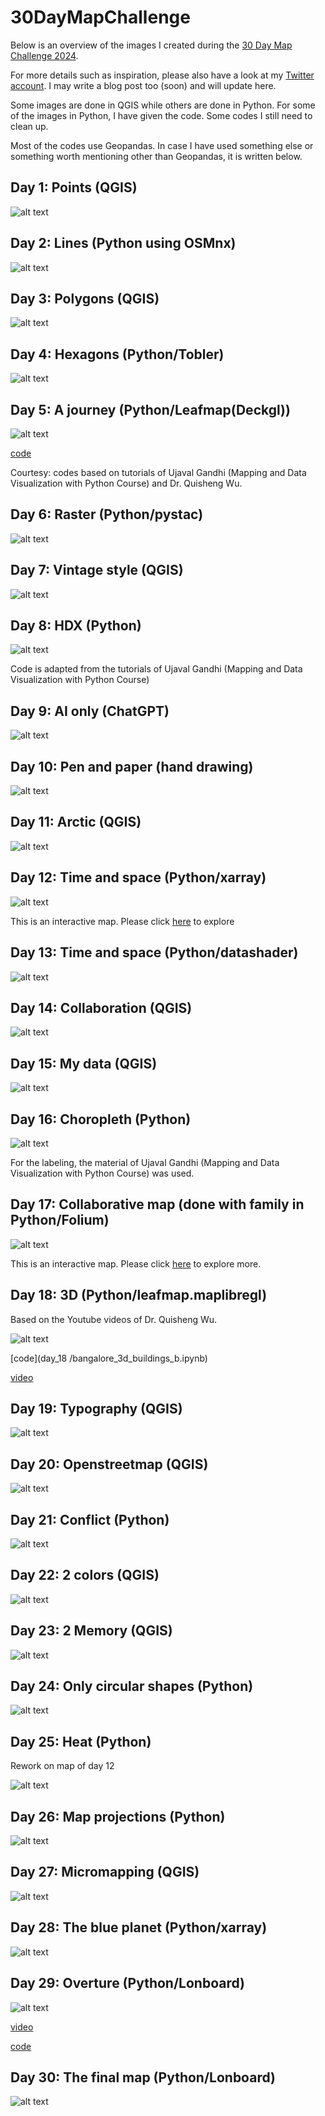 # 30DayMapChallenge

Below is an overview of the images I created during the [30 Day Map Challenge 2024](https://30daymapchallenge.com/). 

For more details such as inspiration, please also have a look at my [Twitter account](https://x.com/ellenarun). I may write a blog post too (soon) and will update here. 

Some images are done in QGIS while others are done in Python. For some of the images in Python, I have given the code. Some codes I still need to clean up. 

Most of the codes use Geopandas. In case I have used something else or something worth mentioning other than Geopandas, it is written below. 

## Day 1: Points (QGIS)

![alt text](images_all/day_1.PNG)

## Day 2: Lines (Python using OSMnx)

![alt text](images_all/day_2.PNG)

## Day 3: Polygons (QGIS)

![alt text](images_all/day_3.png)

## Day 4: Hexagons (Python/Tobler)

![alt text](images_all/day_4.PNG)

## Day 5: A journey (Python/Leafmap(Deckgl))

![alt text](images_all/day_5.PNG)

[code](repo\30DayMapChallenge/day_05)

Courtesy: codes based on tutorials of Ujaval Gandhi (Mapping and Data Visualization with Python Course) and Dr. Quisheng Wu.

## Day 6: Raster (Python/pystac)

![alt text](images_all/day_7.png)

## Day 7: Vintage style (QGIS)

![alt text](images_all/day_6.PNG)

## Day 8: HDX (Python)

![alt text](images_all/day_8.png)

Code is adapted from the tutorials of Ujaval Gandhi (Mapping and Data Visualization with Python Course)

## Day 9: AI only (ChatGPT)

![alt text](images_all/day_9.PNG)

## Day 10: Pen and paper (hand drawing)

![alt text](images_all/day_10.jpg)

## Day 11: Arctic (QGIS)

![alt text](images_all/day_11.png)

## Day 12: Time and space (Python/xarray)

![alt text](images_all/day_12.PNG)

This is an interactive map. Please click [here](https://ellenb.github.io/30DayMapChallenge/hotclimate.gif) to explore

## Day 13: Time and space (Python/datashader)

![alt text](images_all/day_13.PNG)

## Day 14: Collaboration (QGIS)

![alt text](images_all/day_14.png)

## Day 15: My data (QGIS)

![alt text](images_all/day_15.png)

## Day 16: Choropleth (Python)

![alt text](images_all/day_16.png)

For the labeling, the material of Ujaval Gandhi (Mapping and Data Visualization with Python Course) was used. 

## Day 17: Collaborative map (done with family in Python/Folium)

![alt text](images_all/day_17.PNG)

This is an interactive map. Please click [here](https://ellenb.github.io/30DayMapChallenge/element.html) to explore more.

## Day 18: 3D (Python/leafmap.maplibregl)

Based on the Youtube videos of Dr. Quisheng Wu.

![alt text](images_all/day_18.PNG)

[code](day_18
/bangalore_3d_buildings_b.ipynb)

[video](https://ellenb.github.io/30DayMapChallenge/video_3d.mp4)

## Day 19: Typography (QGIS)

![alt text](images_all/day_19.PNG)

## Day 20: Openstreetmap (QGIS)

![alt text](images_all/day_20.png)

## Day 21: Conflict (Python)

![alt text](images_all/day_21.png)

## Day 22: 2 colors (QGIS)

![alt text](images_all/day_22.png)

## Day 23: 2 Memory (QGIS)

![alt text](images_all/day_23.png)

## Day 24: Only circular shapes (Python)

![alt text](images_all/day_24.PNG)

## Day 25: Heat (Python)

Rework on map of day 12

![alt text](images_all/day_25.PNG)

## Day 26: Map projections (Python)

![alt text](images_all/day_26.PNG)

## Day 27: Micromapping (QGIS)

![alt text](images_all/day_27.png)

## Day 28: The blue planet (Python/xarray)

![alt text](images_all/day_28.PNG)

## Day 29: Overture (Python/Lonboard)

![alt text](images_all/day_29.PNG)

[video](https://ellenb.github.io/30DayMapChallenge/restaurants_bangalore.mp4)

[code](day_29/bangalore_restaurants.ipynb)

## Day 30: The final map (Python/Lonboard)

![alt text](images_all/day_30.png)





























